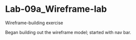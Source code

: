 # Lab-09a_Wireframe-lab
Wireframe-building exercise

Began building out the wireframe model; started with nav bar.

